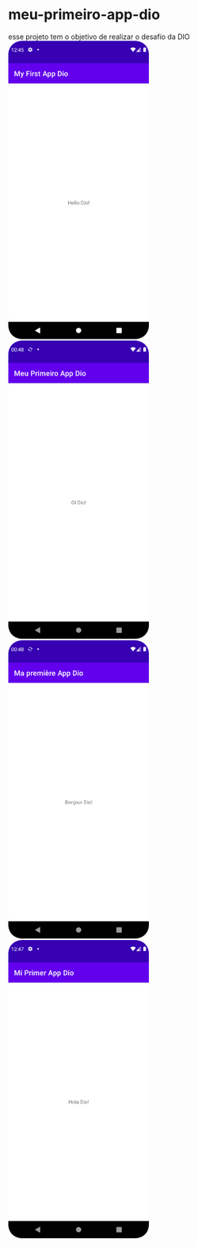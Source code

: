 # meu-primeiro-app-dio
esse projeto tem o objetivo de realizar o desafio da DIO
<img src="src/english.png" height="600px">
<img src="src/portuguese.png" height="600px">
<img src="src/french.png" height="600px">
<img src="src/spanish.png" height="600px">
